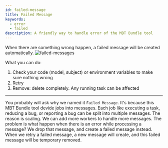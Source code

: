 ```yaml
---
id: failed-message
title: Failed Message
keywords:
  - error
  - failed
description: A friendly way to handle error of the MBT Bundle tool
---
```


When there are something wrong happen, a failed message will be created automatically.
![failed-messages](/img/docs/getting-started/failed-messages.png)

What you can do:

1. Check your code (model, subject) or environment variables to make sure nothing wrong
2. Retry
3. Remove: delete completely. Any running task can be affected

---

You probably will ask why we named it `Failed Message`. It's because this MBT Bundle tool devide jobs into messages. Each job like executing a task, reducing a bug, or reporting a bug can be split into multiple messages. The reason is scaling. We can add more workers to handle more messages. The problem is what happen when there is an error while processing a message? We drop that message, and create a failed message instead. When we retry a failed message, a new message will create, and this failed message will be temporary removed.
